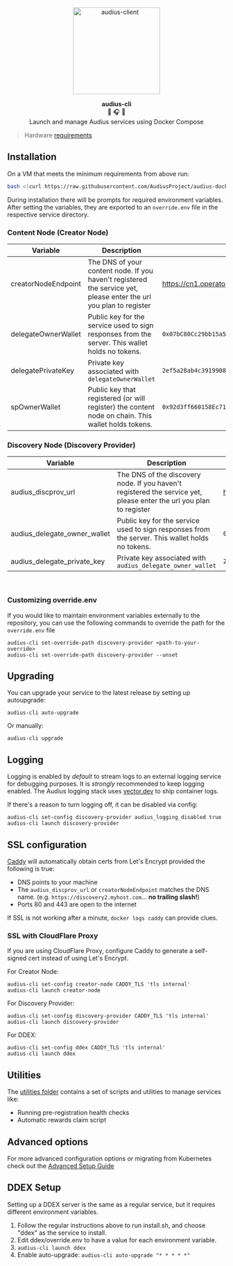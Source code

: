 <p align="center">
  <br/>
  <a target="_blank" href="https://audius.co">
    <img src="https://user-images.githubusercontent.com/2731362/90302695-e5ae8a00-de5c-11ea-88b5-24c1408affc6.png" alt="audius-client" width="200">
  </a>
  <br/>


  <p align="center">
    <b>audius-cli</b>
    <br/>
    🚀 🎧 🐳
    <br/>
    Launch and manage Audius services using Docker Compose
  </p>
</p>

> Hardware [requirements](https://docs.audius.org/token/running-a-node/hardware-requirements)


## Installation

On a VM that meets the minimum requirements from above run:

```sh
bash <(curl https://raw.githubusercontent.com/AudiusProject/audius-docker-compose/main/install.sh)
```

During installation there will be prompts for required environment variables.
After setting the variables, they are exported to an `override.env` file in the respective service directory.

### Content Node (Creator Node)

| Variable      | Description | Example |
| ----------- | ----------- | ----------- |
| creatorNodeEndpoint      | The DNS of your content node. If you haven't registered the service yet, please enter the url you plan to register       | https://cn1.operator.xyz |
| delegateOwnerWallet   | Public key for the service used to sign responses from the server. This wallet holds no tokens.       | `0x07bC80Cc29bb15a5CA3D9DB9D80AcA25eB967aFc` |
| delegatePrivateKey   | Private key associated with `delegateOwnerWallet`        | `2ef5a28ab4c39199085eb4707d292c980fef3dcc9dc854ba8736a545c11e81c4` |
| spOwnerWallet   | Public key that registered (or will register) the content node on chain. This wallet holds tokens.        | `0x92d3ff660158Ec716f1bA28Bc65a7a0744E26A98` |


### Discovery Node (Discovery Provider)

| Variable      | Description | Example |
| ----------- | ----------- | ----------- |
| audius_discprov_url      | The DNS of the discovery node. If you haven't registered the service yet, please enter the url you plan to register      | https://dn1.operator.xyz |
| audius_delegate_owner_wallet      | Public key for the service used to sign responses from the server. This wallet holds no tokens.     | `0x07bC80Cc29bb15a5CA3D9DB9D80AcA25eB967aFc` |
| audius_delegate_private_key      | Private key associated with `audius_delegate_owner_wallet`    | `2ef5a28ab4c39199085eb4707d292c980fef3dcc9dc854ba8736a545c11e81c4` |

<br />

### Customizing override.env
If you would like to maintain environment variables externally to the repository, you can use the following commands to override the path for the `override.env` file

```
audius-cli set-override-path discovery-provider <path-to-your-override>
audius-cli set-override-path discovery-provider --unset
```

## Upgrading
You can upgrade your service to the latest release by setting up autoupgrade:
```
audius-cli auto-upgrade
```

Or manually:
```
audius-cli upgrade
```

## Logging
Logging is enabled by _default_ to stream logs to an external logging service for debugging purposes. It is *strongly* recommended to keep logging enabled. The Audius logging stack uses [vector.dev](vector.dev) to ship container logs.

If there's a reason to turn logging off, it can be disabled via config:
 ```
 audius-cli set-config discovery-provider audius_logging_disabled true
 audius-cli launch discovery-provider
 ```

## SSL configuration

[Caddy](https://caddyserver.com/) will automatically obtain certs from Let's Encrypt provided the following is true:

* DNS points to your machine
* The `audius_discprov_url` or `creatorNodeEndpoint` matches the DNS name.  (e.g. `https://discovery2.myhost.com`... **no trailing slash!**)
* Ports 80 and 443 are open to the internet

If SSL is not working after a minute, `docker logs caddy` can provide clues.

### SSL with CloudFlare Proxy

If you are using CloudFlare Proxy, configure Caddy to generate a self-signed cert instead of using Let's Encrypt.

For Creator Node:

```
audius-cli set-config creator-node CADDY_TLS 'tls internal'
audius-cli launch creator-node
```

For Discovery Provider:

```
audius-cli set-config discovery-provider CADDY_TLS 'tls internal'
audius-cli launch discovery-provider
```

For DDEX:

```
audius-cli set-config ddex CADDY_TLS 'tls internal'
audius-cli launch ddex
```

## Utilities
The [utilities folder](/utilities/) contains a set of scripts and utilities to manage services like:
- Running pre-registration health checks
- Automatic rewards claim script

## Advanced options
For more advanced configuration options or migrating from Kubernetes check out the [Advanced Setup Guide](ADVANCED_SETUP.md)


## DDEX Setup
Setting up a DDEX server is the same as a regular service, but it requires different environment variables.
1. Follow the regular instructions above to run install.sh, and choose "ddex" as the service to install.
2. Edit ddex/override.env to have a value for each environment variable.
3. `audius-cli launch ddex`
4. Enable auto-upgrade: `audius-cli auto-upgrade "* * * * *"`
